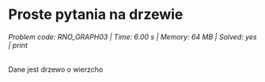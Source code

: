 # Proste pytania na drzewie
###### Problem code: RNO_GRAPH03 \| Time: 6.00 s \| Memory: 64 MB \| Solved: yes \| print

Dane jest drzewo o wierzcho
